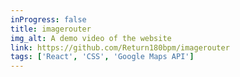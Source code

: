 ```yaml
---
inProgress: false
title: imagerouter
img_alt: A demo video of the website
link: https://github.com/Return180bpm/imagerouter
tags: ['React', 'CSS', 'Google Maps API']
---
```

